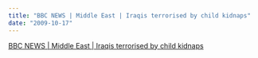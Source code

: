 ```yaml
---
title: "BBC NEWS | Middle East | Iraqis terrorised by child kidnaps"
date: "2009-10-17"
---
```


[BBC NEWS | Middle East | Iraqis terrorised by child kidnaps](https://news.bbc.co.uk/2/hi/middle_east/8311679.stm)
